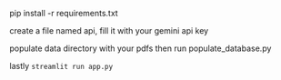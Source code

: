pip install -r requirements.txt

create a file named api, fill it with your gemini api key

populate data directory with your pdfs then run populate_database.py

lastly `streamlit run app.py`

